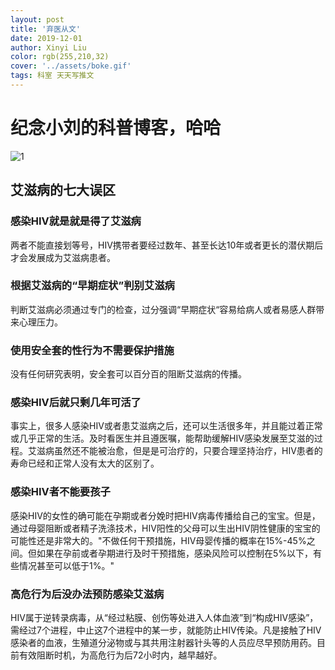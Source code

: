 ```yaml
---
layout: post
title: '弃医从文'
date: 2019-12-01
author: Xinyi Liu
color: rgb(255,210,32)
cover: '../assets/boke.gif'
tags: 科室 天天写推文
---
```

# 纪念小刘的科普博客，哈哈
![1]({{"../assets/aids.webp"|absolute_url}})

## 艾滋病的七大误区

### 感染HIV就是就是得了艾滋病

两者不能直接划等号，HIV携带者要经过数年、甚至长达10年或者更长的潜伏期后才会发展成为艾滋病患者。

### 根据艾滋病的“早期症状”判别艾滋病

判断艾滋病必须通过专门的检查，过分强调“早期症状“容易给病人或者易感人群带来心理压力。

### 使用安全套的性行为不需要保护措施

没有任何研究表明，安全套可以百分百的阻断艾滋病的传播。

### 感染HIV后就只剩几年可活了

事实上，很多人感染HIV或者患艾滋病之后，还可以生活很多年，并且能过着正常或几乎正常的生活。及时看医生并且遵医嘱，能帮助缓解HIV感染发展至艾滋的过程。艾滋病虽然还不能被治愈，但是是可治疗的，只要合理坚持治疗，HIV患者的寿命已经和正常人没有太大的区别了。

### 感染HIV者不能要孩子

感染HIV的女性的确可能在孕期或者分娩时把HIV病毒传播给自己的宝宝。但是，通过母婴阻断或者精子洗涤技术，HIV阳性的父母可以生出HIV阴性健康的宝宝的可能性还是非常大的。"不做任何干预措施，HIV母婴传播的概率在15%-45%之间。但如果在孕前或者孕期进行及时干预措施，感染风险可以控制在5%以下，有些情况甚至可以低于1%。"

### 高危行为后没办法预防感染艾滋病

HIV属于逆转录病毒，从“经过粘膜、创伤等处进入人体血液”到“构成HIV感染”，需经过7个进程，中止这7个进程中的某一步，就能防止HIV传染。凡是接触了HIV感染者的血液，生殖道分泌物或与其共用注射器针头等的人员应尽早预防用药。目前有效阻断时机，为高危行为后72小时内，越早越好。

